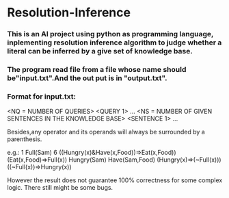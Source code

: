 # Resolution-Inference
### This is an AI project using python as programming language, inplementing resolution inference algorithm to judge whether a literal can be inferred by a give set of knowledge base. 
### The program read file from a file whose name should be"input.txt".And the out put is in "output.txt".
### Format for input.txt:
<NQ = NUMBER OF QUERIES>
<QUERY 1>
...
<QUERY NQ>
<NS = NUMBER OF GIVEN SENTENCES IN THE KNOWLEDGE BASE>
<SENTENCE 1>
...
<SENTENCE NS>

Besides,any operator and its operands will always be surrounded by a parenthesis.

e.g.:
1
Full(Sam)
6
((Hungry(x)&Have(x,Food))=>Eat(x,Food))
(Eat(x,Food)=>Full(x))
Hungry(Sam)
Have(Sam,Food)
(Hungry(x)=>(~Full(x)))
((~Full(x))=>Hungry(x))

However the result does not guarantee 100% correctness for some complex logic.
There still might be some bugs.
